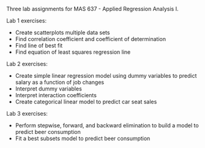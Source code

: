Three lab assignments for MAS 637 - Applied Regression Analysis I. 

Lab 1 exercises: 
-  Create scatterplots multiple data sets
-  Find correlation coefficient and coefficient of determination
-  Find line of best fit
-  Find equation of least squares regression line

Lab 2 exercises: 
-  Create simple linear regression model using dummy variables to predict salary as a function of job changes
-  Interpret dummy variables
-  Interpret interaction coefficients
-  Create categorical linear model to predict car seat sales

Lab 3 exercises:
- Perform stepwise, forward, and backward elimination to build a model to predict beer consumption
- Fit a best subsets model to predict beer consumption
